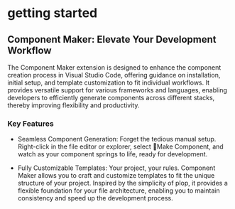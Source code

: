 # getting started
## Component Maker: Elevate Your Development Workflow

The Component Maker extension is designed to enhance the component creation process in Visual Studio Code, offering guidance on installation, initial setup, and template customization to fit individual workflows. It provides versatile support for various frameworks and languages, enabling developers to efficiently generate components across different stacks, thereby improving flexibility and productivity.

### Key Features
* Seamless Component Generation: Forget the tedious manual setup. Right-click in the file editor or explorer, select 📐Make Component, and watch as your component springs to life, ready for development.

* Fully Customizable Templates: Your project, your rules. Component Maker allows you to craft and customize templates to fit the unique structure of your project. Inspired by the simplicity of plop, it provides a flexible foundation for your file architecture, enabling you to maintain consistency and speed up the development process.
